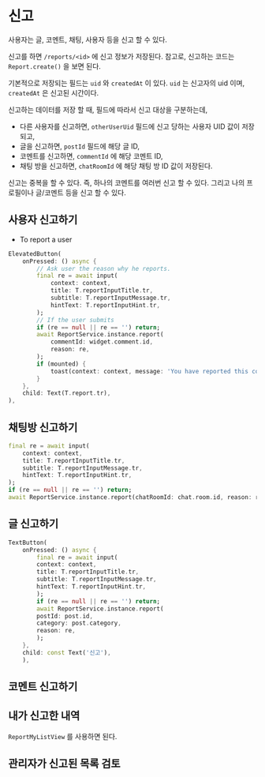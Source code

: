 # 신고

사용자는 글, 코멘트, 채팅, 사용자 등을 신고 할 수 있다.

신고를 하면 `/reports/<id>` 에 신고 정보가 저장된다. 참고로, 신고하는 코드는 `Report.create()` 을 보면 된다.

기본적으로 저장되는 필드는 `uid` 와 `createdAt` 이 있다. `uid` 는 신고자의 uid 이며, `createdAt` 은 신고된 시간이다.

신고하는 데이터를 저장 할 때, 필드에 따라서 신고 대상을 구분하는데,
- 다른 사용자를 신고하면, `otherUserUid` 필드에 신고 당하는 사용자 UID 값이 저장되고,
- 글을 신고하면, `postId` 필드에 해당 글 ID,
- 코멘트를 신고하면, `commentId` 에 해당 코멘트 ID,
- 채팅 방을 신고하면, `chatRoomId` 에 해당 채팅 방 ID 값이 저장된다.



신고는 중복을 할 수 있다. 즉, 하나의 코멘트를 여러번 신고 할 수 있다. 그리고 나의 프로필이나 글/코멘트 등을 신고 할 수 있다.




## 사용자 신고하기


- To report a user

```dart
ElevatedButton(
    onPressed: () async {
        // Ask user the reason why he reports.
        final re = await input(
            context: context,
            title: T.reportInputTitle.tr,
            subtitle: T.reportInputMessage.tr,
            hintText: T.reportInputHint.tr,
        );
        // If the user submits
        if (re == null || re == '') return;
        await ReportService.instance.report(
            commentId: widget.comment.id,
            reason: re,
        );
        if (mounted) {
            toast(context: context, message: 'You have reported this comment.');
        }
    },
    child: Text(T.report.tr),
),
```

## 채팅방 신고하기


```dart
final re = await input(
    context: context,
    title: T.reportInputTitle.tr,
    subtitle: T.reportInputMessage.tr,
    hintText: T.reportInputHint.tr,
);
if (re == null || re == '') return;
await ReportService.instance.report(chatRoomId: chat.room.id, reason: re);
```

## 글 신고하기


```dart
TextButton(
    onPressed: () async {
        final re = await input(
        context: context,
        title: T.reportInputTitle.tr,
        subtitle: T.reportInputMessage.tr,
        hintText: T.reportInputHint.tr,
        );
        if (re == null || re == '') return;
        await ReportService.instance.report(
        postId: post.id,
        category: post.category,
        reason: re,
        );
    },
    child: const Text('신고'),
    ),
```



## 코멘트 신고하기



## 내가 신고한 내역


`ReportMyListView` 를 사용하면 된다.



## 관리자가 신고된 목록 검토

